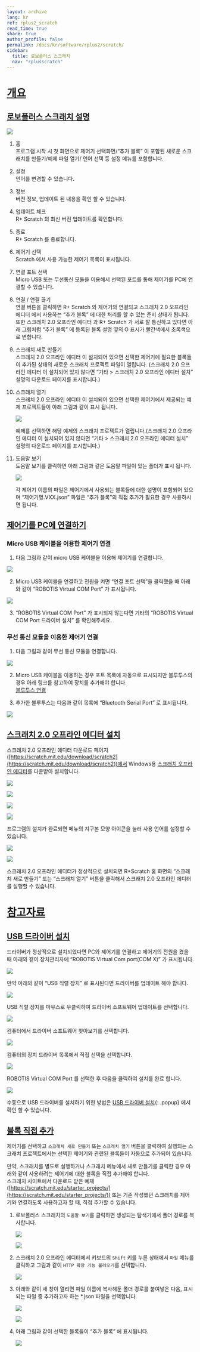 ```yaml
---
layout: archive
lang: kr
ref: rplus2_scratch
read_time: true
share: true
author_profile: false
permalink: /docs/kr/software/rplus2/scratch/
sidebar:
  title: 로보플러스 스크래치
  nav: "rplusscratch"
---
```


# [개요](#개요)

## [로보플러스 스크래치 설명](#로보플러스-스크래치-설명)

![](/assets/images/sw/rplus2/scratch/r+scratch_1.jpg)

1. 홈  
  프로그램 시작 시 첫 화면으로 제어기 선택화면/“추가 블록” 이 포함된 새로운 스크래치를 만들기/예제 파일 열기/ 언어 선택 등 설정 메뉴를 포함합니다.

2. 설정  
  언어를 변경할 수 있습니다.

3. 정보  
  버전 정보, 업데이트 된 내용을 확인 할 수 있습니다.

4. 업데이트 체크  
  R+ Scratch 의 최신 버전 업데이트를 확인합니다.

5. 종료  
  R+ Scratch 를 종료합니다.

6. 제어기 선택  
  Scratch 에서 사용 가능한 제어기 목록이 표시됩니다.

7. 연결 포트 선택  
  Micro USB 또는 무선통신 모듈을 이용해서 선택된 포트를 통해 제어기를 PC에 연결할 수 있습니다.

8. 연결 / 연결 끊기  
  연결 버튼을 클릭하면 R+ Scratch 와 제어기와 연결되고 스크래치 2.0 오프라인 에디터 에서 사용하는 “추가 블록” 에 대한 처리를 할 수 있는 준비 상태가 됩니다.  
  또한 스크래치 2.0 오프라인 에디터 과 R+ Scratch 가 서로 잘 통신하고 있다면 아래 그림처럼 “추가 블록” 에 등록된 블록 설명 옆의 O 표시가 빨간색에서 초록색으로 변합니다.

9. 스크래치 새로 만들기  
  스크래치 2.0 오프라인 에디터 이 설치되어 있으면 선택한 제어기에 필요한 블록들이 추가된 상태의 새로운 스크래치 프로젝트 파일이 열립니다. (스크래치 2.0 오프라인 에디터 이 설치되어 있지 않다면 “기타 > 스크래치 2.0 오프라인 에디터 설치” 설명의 다운로드 페이지를 표시합니다.)

10. 스크래치 열기  
  스크래치 2.0 오프라인 에디터 이 설치되어 있으면 선택한 제어기에서 제공되는 예제 프로젝트들이 아래 그림과 같이 표시 됩니다.

    ![](/assets/images/sw/rplus2/scratch/r+scratch_5.jpg)

    예제를 선택하면 해당 예제의 스크래치 프로젝트가 열립니다.(스크래치 2.0 오프라인 에디터 이 설치되어 있지 않다면 “기타 > 스크래치 2.0 오프라인 에디터 설치” 설명의 다운로드 페이지를 표시합니다.)

11. 도움말 보기  
  도움말 보기를 클릭하면 아래 그림과 같은 도움말 파일이 있는 폴더가 표시 됩니다.

    ![](/assets/images/sw/rplus2/scratch/r+scratch_4.jpg)

    각 제어기 이름의 파일은 제어기에서 사용되는 블록들에 대한 설명이 포함되어 있으며 “제어기명.VXX.json” 파일은 “추가 블록”의 직접 추가가 필요한 경우 사용하시면 됩니다.

## [제어기를 PC에 연결하기](#제어기를-pc에-연결하기)

### Micro USB 케이블을 이용한 제어기 연결

1. 다음 그림과 같이 micro USB 케이블을 이용해 제어기를 연결합니다.  

  ![](/assets/images/sw/rplus2/scratch/r+scratch_2.jpg)

2. Micro USB 케이블을 연결하고 전원을 켜면 “연결 포트 선택”을 클릭했을 때 아래와 같이 “ROBOTIS Virtual COM Port” 가 표시됩니다.

  ![](/assets/images/sw/rplus2/scratch/r+scratch_3.jpg)

3. “ROBOTIS Virtual COM Port” 가 표시되지 않는다면 기타의 “ROBOTIS Virtual COM Port 드라이버 설치” 를 확인해주세요.

### 무선 통신 모듈을 이용한 제어기 연결

1. 다음 그림과 같이 무선 통신 모듈을 연결합니다.

  ![](/assets/images/sw/rplus2/scratch/untitled-1.jpg)

2. Micro USB 케이블을 이용하는 경우 포트 목록에 자동으로 표시되지만 블루투스의 경우 아래 링크를 참고하여 장치를 추가해야 합니다.  
  [블루투스 연결](/docs/kr/edu/mini/#로보티즈-미니-연결하기)

3. 추가한 블루투스는 다음과 같이 목록에 “Bluetooth Serial Port” 로 표시됩니다.

  ![](/assets/images/sw/rplus2/scratch/r+scratch_6.jpg)

## [스크래치 2.0 오프라인 에디터 설치](#스크래치-20-오프라인-에디터-설치)

스크래치 2.0 오프라인 에디터 다운로드 페이지 ([https://scratch.mit.edu/download/scratch2](https://scratch.mit.edu/download/scratch2))에서 Windows용 [스크래치 오프라인 에디터](https://scratch.mit.edu/scratchr2/static/sa/Scratch-461.exe)를 다운받아 설치합니다.

![](/assets/images/sw/rplus2/scratch/roboplus_scratch_06.png)

![](/assets/images/sw/rplus2/scratch/roboplus_scratch_07.png)

![](/assets/images/sw/rplus2/scratch/roboplus_scratch_08.png)

![](/assets/images/sw/rplus2/scratch/roboplus_scratch_09.png)

프로그램의 설치가 완료되면 메뉴의 지구본 모양 아이콘을 눌러 사용 언어를 설정할 수 있습니다.

![](/assets/images/sw/rplus2/scratch/roboplus_scratch_10.png)

![](/assets/images/sw/rplus2/scratch/roboplus_scratch_11.png)

스크래치 2.0 오프라인 에디터가 정상적으로 설치되면 R+Scratch 홈 화면의 “스크래치 새로 만들기” 또는 “스크래치 열기” 버튼을 클릭해서 스크래치 2.0 오프라인 에디터를 실행할 수 있습니다.

# [참고자료](#참고자료)

## [USB 드라이버 설치](#usb-드라이버-설치)

드라이버가 정상적으로 설치되었다면 PC와 제어기를 연결하고 제어기의 전원을 켰을 때 아래와 같이 장치관리자에 “ROBOTIS Virtual Com port(COM X)” 가 표시됩니다.

![](/assets/images/sw/rplus2/scratch/r+scratch_7.jpg)

만약 아래와 같이 “USB 직렬 장치” 로 표시된다면 드라이버를 업데이트 해야 합니다.

![](/assets/images/sw/rplus2/scratch/r+scratch_8.jpg)

USB 직렬 장치를 마우스로 우클릭하여 드라이버 소프트웨어 업데이트를 선택합니다.

![](/assets/images/sw/rplus2/scratch/r+scratch_9.jpg)

컴퓨터에서 드라이버 소프트웨어 찾아보기를 선택합니다.

![](/assets/images/sw/rplus2/scratch/r+scratch_10.jpg)

컴퓨터의 장치 드라이버 목록에서 직접 선택을 선택합니다.

![](/assets/images/sw/rplus2/scratch/r+scratch_11.jpg)

ROBOTIS Virtual COM Port 를 선택한 후 다음을 클릭하여 설치를 완료 합니다.

![](/assets/images/sw/rplus2/scratch/r+scratch_13.jpg)

수동으로 USB 드라이버를 설치하기 위한 방법은 [USB 드라이버 설치]{: .popup} 에서 확인 할 수 있습니다.

[USB 드라이버 설치]: /docs/kr/popup/usb_driver_install/

## [블록 직접 추가](#블록-직접-추가)

제어기를 선택하고 `스크래치 새로 만들기` 또는 `스크래치 열기` 버튼을 클릭하여 실행되는 스크래치 프로젝트에서는 선택한 제어기와 관련된 블록들이 자동으로 추가되어 있습니다.

만약, 스크래치를 별도로 실행하거나 스크래치 메뉴에서 새로 만들기를 클릭한 경우 아래와 같이 사용하려는 제어기에 대한 블록을 직접 추가해야 합니다.  
스크래치 사이트에서 다운로드 받은 예제 ([https://scratch.mit.edu/starter_projects/](https://scratch.mit.edu/starter_projects/)) 또는 기존 작성했던 스크래치를 제어기와 연결하도록 사용하고자 할 때, 직접 추가할 수 있습니다.

1. 로보플러스 스크래치의 `도움말 보기`를 클릭하면 생성되는 탐색기에서 폴더 경로를 복사합니다.

    ![](/assets/images/sw/rplus2/scratch/r+scratch_15.jpg)
    
    ![](/assets/images/sw/rplus2/scratch/r+scratch_15-1.jpg)

2. 스크래치 2.0 오프라인 에디터에서 키보드의 `Shift` 키를 누른 상태에서 `파일` 메뉴를 클릭하고 그림과 같이 `HTTP 확장 기능 불러오기`를 선택합니다.

    ![](/assets/images/sw/rplus2/scratch/r+scratch_14.jpg)

3. 아래와 같이 새 창이 열리면 파일 이름에 복사해둔 폴더 경로를 붙여넣은 다음, 표시되는 파일 중 추가하고자 하는 \*.json 파일을 선택합니다.

    ![](/assets/images/sw/rplus2/scratch/r+scratch_16.jpg)
    
    ![](/assets/images/sw/rplus2/scratch/r+scratch_16-1.jpg)

4. 아래 그림과 같이 선택한 블록들이 “추가 블록” 에 표시됩니다.

    ![](/assets/images/sw/rplus2/scratch/r+scratch_17.jpg)
